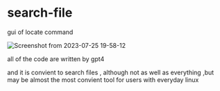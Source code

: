 # search-file
gui of locate command

![Screenshot from 2023-07-25 19-58-12](https://github.com/bb33bb/search-file/assets/5463104/330c6fc0-508e-4555-b18a-cbed9edee5dd)

all of the code are written by gpt4

and it is convient to search files , although not as well as everything ,but may be almost the most convient tool for users with everyday linux
